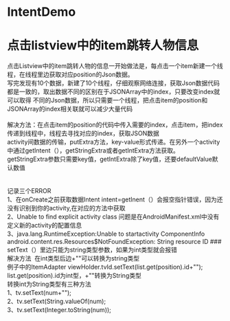 # IntentDemo
点击listview中的item跳转人物信息
===
点击Listview中的item跳转人物的信息一开始做法是，每点击一个item新建一个线程，在线程里边获取对应position的Json数据。</br>
写完发现有10个数据，新建了10个线程，仔细观察网络连接，获取Json数据代码都是一致的，取出数据不同的区别在于JSONArray中的index，只要改变index就可以取得
不同的Json数据，所以只需要一个线程，把点击item的position和JSONArray的index相关联就可以减少大量代码</br>
</br>
解决方法：在点击item的position的代码中传入需要的index，点击item，把index传递到线程中，线程去寻找对应的index，获取JSON数据</br>
activity间数据的传输，putExtra方法，key-value形式传递。在另外一个activity中通过getIntent（），getStringExtra或者getIntExtra方法获取。</br>
getStringExtra参数只需要key值，getIntExtra除了key值，还要defaultValue默认数值  </br>
</br>
</br>
记录三个ERROR</br>
1、在onCreate之前获取数据Intent intent=getInent（）会报空指针错误，因为还没有识别到你的activity,在对应的方法中获取  </br>
2、Unable to find explicit activity class    问题是在AndroidManifest.xml中没有定义新的activity的配置信息  </br>
3、java.lang.RuntimeException:Unable to startactivity ComponentInfo android.content.res.Resources$NotFoundException: String resource ID ###</br>
setText（）里边只能为string类型参数，如果为int类型就会报错</br>
解决方法  在int类型后边+""可以转换为string类型   </br>
例子中的ItemAdapter viewHolder.tvId.setText(list.get(position).id+"");  </br>
list.get(position).id为int型，+""转换为String类型</br>
转换int为String类型有三种方法</br>
1、tv.setText(num+"");  </br>
2、tv.setText(String.valueOf(num);</br>
3、tv.setText(Integer.toString(num));</br>
